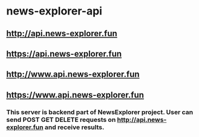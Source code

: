 # news-explorer-api
## http://api.news-explorer.fun
## https://api.news-explorer.fun
## http://www.api.news-explorer.fun
## https://www.api.news-explorer.fun

### This server is backend part of NewsExplorer project. User can send POST GET DELETE requests on http://api.news-explorer.fun and receive results.  
